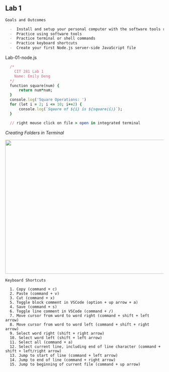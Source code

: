 ## Lab 1

``` markdown
Goals and Outcomes

  -  Install and setup your personal computer with the software tools required for this course
  -  Practice using software tools
  -  Practice terminal or shell commands
  -  Practice keyboard shortcuts
  -  Create your first Node.js server-side JavaScript file

```

Lab-01-node.js

```ruby
  /*
    CIT 281 Lab 1
    Name: Emily Deng
  */
  function square(num) {
      return num*num;
  }
  console.log('Square Operations: ')
  for (let i = 2; i <= 10; i+=2) {
      console.log(`Sqaure of ${i} is ${square(i)}`);
  }

  // right mouse click on file > open in integrated terminal

```
*Creating Folders in Terminal*

<img src="https://user-images.githubusercontent.com/84113983/120708439-6c763700-c470-11eb-89a5-71320ed46e24.png" width="632" height="424" />

```
Keyboard Shortcuts

  1. Copy (command + c)
  2. Paste (command + v)
  3. Cut (command + x)
  5. Toggle block comment in VSCode (option + up arrow + a)
  4. Save (command + s)
  6. Toggle line comment in VSCode (command + /)
  7. Move cursor from word to word right (command + shift + left arrow)
  8. Move cursor from word to word left (command + shift + right arrow)
  9. Select word right (shift + right arrow)
  10. Select word left (shift + left arrow)
  11. Select all (command + a)
  12. Select current line, including end of line character (command + shift + left/right arrow)
  13. Jump to start of line (command + left arrow)
  14. Jump to end of line (command + right arrow)
  15. Jump to beginning of current file (command + up arrow) 

```


